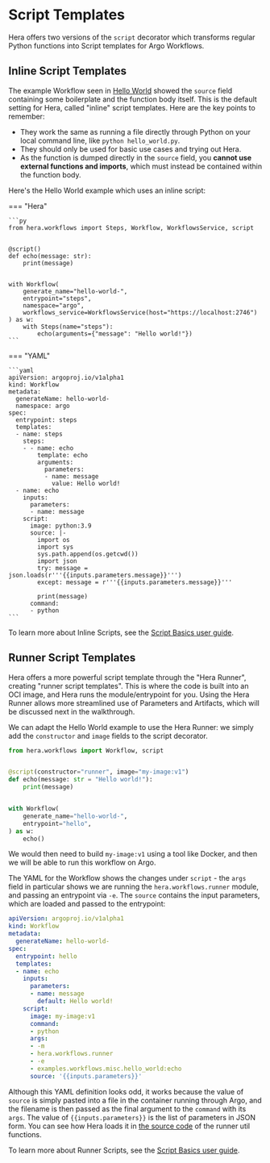 # Script Templates

Hera offers two versions of the `script` decorator which transforms regular Python functions into Script templates for
Argo Workflows.

## Inline Script Templates

The example Workflow seen in [Hello World](./hello-world.md) showed the `source` field containing some boilerplate and
the function body itself. This is the default setting for Hera, called "inline" script templates. Here are the key
points to remember:

* They work the same as running a file directly through Python on your local command line, like `python hello_world.py`.
* They should only be used for basic use cases and trying out Hera.
* As the function is dumped directly in the `source` field, you **cannot use external functions and imports**, which
  must instead be contained within the function body.
  
Here's the Hello World example which uses an inline script:

=== "Hera"

    ```py
    from hera.workflows import Steps, Workflow, WorkflowsService, script


    @script()
    def echo(message: str):
        print(message)


    with Workflow(
        generate_name="hello-world-",
        entrypoint="steps",
        namespace="argo",
        workflows_service=WorkflowsService(host="https://localhost:2746")
    ) as w:
        with Steps(name="steps"):
            echo(arguments={"message": "Hello world!"})
    ```

=== "YAML"

    ```yaml
    apiVersion: argoproj.io/v1alpha1
    kind: Workflow
    metadata:
      generateName: hello-world-
      namespace: argo
    spec:
      entrypoint: steps
      templates:
      - name: steps
        steps:
        - - name: echo
            template: echo
            arguments:
              parameters:
              - name: message
                value: Hello world!
      - name: echo
        inputs:
          parameters:
          - name: message
        script:
          image: python:3.9
          source: |-
            import os
            import sys
            sys.path.append(os.getcwd())
            import json
            try: message = json.loads(r'''{{inputs.parameters.message}}''')
            except: message = r'''{{inputs.parameters.message}}'''

            print(message)
          command:
          - python
    ```


To learn more about Inline Scripts, see the
[Script Basics user guide](../user-guides/script-basics.md#inlinescriptconstructor).

## Runner Script Templates

Hera offers a more powerful script template through the "Hera Runner", creating "runner script templates". This is where
the code is built into an OCI image, and Hera runs the module/entrypoint for you. Using the Hera Runner allows more
streamlined use of Parameters and Artifacts, which will be discussed next in the walkthrough.

We can adapt the Hello World example to use the Hera Runner: we simply add the `constructor` and `image` fields to the
script decorator.

```py
from hera.workflows import Workflow, script


@script(constructor="runner", image="my-image:v1")
def echo(message: str = "Hello world!"):
    print(message)


with Workflow(
    generate_name="hello-world-",
    entrypoint="hello",
) as w:
    echo()
```

We would then need to build `my-image:v1` using a tool like Docker, and then we will be able to run this workflow on Argo.

The YAML for the Workflow shows the changes under `script` - the `args` field in particular shows we are running the
`hera.workflows.runner` module, and passing an entrypoint via `-e`. The `source` contains the input parameters, which
are loaded and passed to the entrypoint:

```yaml
apiVersion: argoproj.io/v1alpha1
kind: Workflow
metadata:
  generateName: hello-world-
spec:
  entrypoint: hello
  templates:
  - name: echo
    inputs:
      parameters:
      - name: message
        default: Hello world!
    script:
      image: my-image:v1
      command:
      - python
      args:
      - -m
      - hera.workflows.runner
      - -e
      - examples.workflows.misc.hello_world:echo
      source: '{{inputs.parameters}}'
```

Although this YAML definition looks odd, it works because the value of `source` is simply pasted into a file in the
container running through Argo, and the filename is then passed as the final argument to the `command` with its `args`.
The value of `{{inputs.parameters}}` is the list of parameters in JSON form. You can see how Hera loads it in
[the source code](https://github.com/argoproj-labs/hera/blob/86e25e/src/hera/workflows/_runner/util.py#L274-L295) of the
runner util functions.

To learn more about Runner Scripts, see the
[Script Basics user guide](../user-guides/script-basics.md#runnerscriptconstructor).
